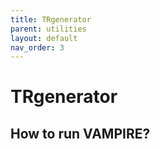 ```yaml
---
title: TRgenerator
parent: utilities
layout: default
nav_order: 3
---
```


# **TRgenerator**

## How to run VAMPIRE?

